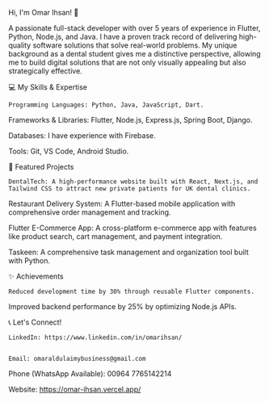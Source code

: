 Hi, I'm Omar Ihsan! 👋

A passionate full-stack developer with over 5 years of experience in Flutter, Python, Node.js, and Java. I have a proven track record of delivering high-quality software solutions that solve real-world problems. My unique background as a dental student gives me a distinctive perspective, allowing me to build digital solutions that are not only visually appealing but also strategically effective.  

💻 My Skills & Expertise


    Programming Languages: Python, Java, JavaScript, Dart.   


Frameworks & Libraries: Flutter, Node.js, Express.js, Spring Boot, Django.  


Databases: I have experience with Firebase.  


Tools: Git, VS Code, Android Studio.  

🚀 Featured Projects


    DentalTech: A high-performance website built with React, Next.js, and Tailwind CSS to attract new private patients for UK dental clinics.   


Restaurant Delivery System: A Flutter-based mobile application with comprehensive order management and tracking.  


Flutter E-Commerce App: A cross-platform e-commerce app with features like product search, cart management, and payment integration.  


Taskeen: A comprehensive task management and organization tool built with Python.  

✨ Achievements

    Reduced development time by 30% through reusable Flutter components.   

Improved backend performance by 25% by optimizing Node.js APIs.  

📞 Let's Connect!

    LinkedIn: https://www.linkedin.com/in/omarihsan/


    Email: omaraldulaimybusiness@gmail.com   


Phone (WhatsApp Available): 00964 7765142214  


Website: https://omar-ihsan.vercel.app/   
